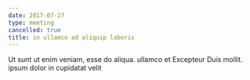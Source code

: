 ```yaml
---
date: 2017-07-27
type: meeting
cancelled: true
title: in ullamco ad aliquip laboris
---
```

Ut sunt ut enim veniam, esse do aliqua. ullamco et Excepteur Duis mollit. ipsum dolor in cupidatat velit